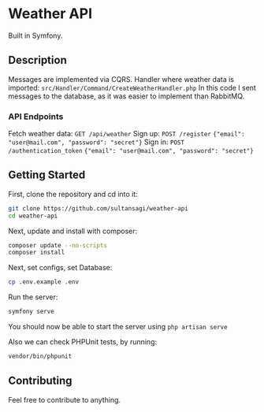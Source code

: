 # Weather API

Built in Symfony. 

## Description

Messages are implemented via CQRS. Handler where weather data is imported: `src/Handler/Command/CreateWeatherHandler.php`
In this code I sent messages to the database, as it was easier to implement than RabbitMQ.


### API Endpoints
Fetch weather data: `GET /api/weather`
Sign up: `POST /register` `{"email": "user@mail.com", "password": "secret"}`
Sign in: `POST /authentication_token` `{"email": "user@mail.com", "password": "secret"}`

## Getting Started

First, clone the repository and cd into it:

```bash
git clone https://github.com/sultansagi/weather-api
cd weather-api
```

Next, update and install with composer:

```bash
composer update --no-scripts
composer install
```

Next, set configs, set Database:

```bash
cp .env.example .env
```

Run the server:

```bash
symfony serve
```

You should now be able to start the server using `php artisan serve`

Also we can check PHPUnit tests, by running:

```bash
vendor/bin/phpunit
```

## Contributing

Feel free to contribute to anything.